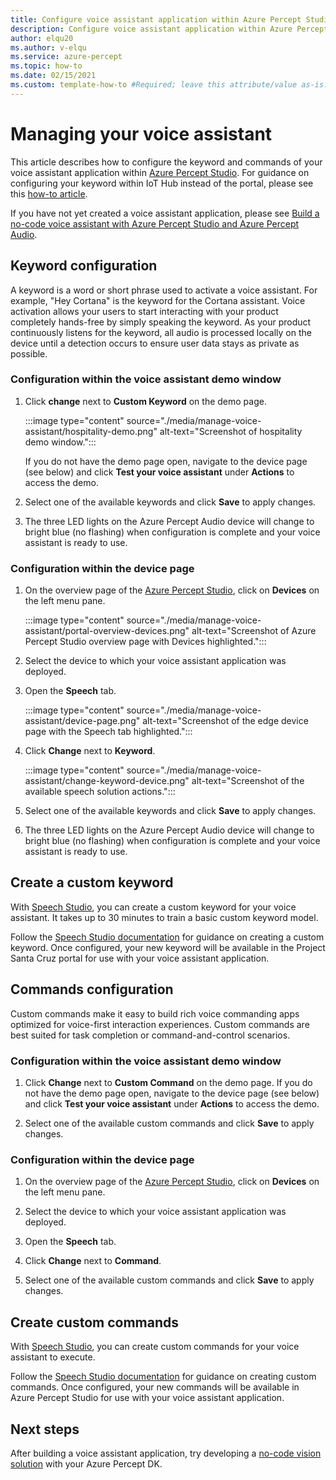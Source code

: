 ```yaml
---
title: Configure voice assistant application within Azure Percept Studio
description: Configure voice assistant application within Azure Percept Studio
author: elqu20
ms.author: v-elqu
ms.service: azure-percept
ms.topic: how-to
ms.date: 02/15/2021
ms.custom: template-how-to #Required; leave this attribute/value as-is.
---
```


# Managing your voice assistant

This article describes how to configure the keyword and commands of your voice assistant application within [Azure Percept Studio](https://go.microsoft.com/fwlink/?linkid=2135819). For guidance on configuring your keyword within IoT Hub instead of the portal, please see this [how-to article](./how-to-configure-voice-assistant.md).

If you have not yet created a voice assistant application, please see [Build a no-code voice assistant with Azure Percept Studio and Azure Percept Audio](./tutorial-no-code-speech.md).

## Keyword configuration

A keyword is a word or short phrase used to activate a voice assistant. For example, "Hey Cortana" is the keyword for the Cortana assistant. Voice activation allows your users to start interacting with your product completely hands-free by simply speaking the keyword. As your product continuously listens for the keyword, all audio is processed locally on the device until a detection occurs to ensure user data stays as private as possible.

### Configuration within the voice assistant demo window

1. Click **change** next to **Custom Keyword** on the demo page.

    :::image type="content" source="./media/manage-voice-assistant/hospitality-demo.png" alt-text="Screenshot of hospitality demo window.":::

    If you do not have the demo page open, navigate to the device page (see below) and click **Test your voice assistant** under **Actions** to access the demo.

1. Select one of the available keywords and click **Save** to apply changes.

1. The three LED lights on the Azure Percept Audio device will change to bright blue (no flashing) when configuration is complete and your voice assistant is ready to use.

### Configuration within the device page

1. On the overview page of the [Azure Percept Studio](https://go.microsoft.com/fwlink/?linkid=2135819), click on **Devices** on the left menu pane.

    :::image type="content" source="./media/manage-voice-assistant/portal-overview-devices.png" alt-text="Screenshot of Azure Percept Studio overview page with Devices highlighted.":::

1. Select the device to which your voice assistant application was deployed.

1. Open the **Speech** tab.

    :::image type="content" source="./media/manage-voice-assistant/device-page.png" alt-text="Screenshot of the edge device page with the Speech tab highlighted.":::

1. Click **Change** next to **Keyword**.

    :::image type="content" source="./media/manage-voice-assistant/change-keyword-device.png" alt-text="Screenshot of the available speech solution actions.":::

1. Select one of the available keywords and click **Save** to apply changes.

1. The three LED lights on the Azure Percept Audio device will change to bright blue (no flashing) when configuration is complete and your voice assistant is ready to use.

## Create a custom keyword

With [Speech Studio](https://speech.microsoft.com/), you can create a custom keyword for your voice assistant. It takes up to 30 minutes to train a basic custom keyword model.

Follow the [Speech Studio documentation](../cognitive-services/speech-service/custom-keyword-basics.md) for guidance on creating a custom keyword. Once configured, your new keyword will be available in the Project Santa Cruz portal for use with your voice assistant application.

## Commands configuration

Custom commands make it easy to build rich voice commanding apps optimized for voice-first interaction experiences. Custom commands are best suited for task completion or command-and-control scenarios.

### Configuration within the voice assistant demo window

1. Click **Change** next to **Custom Command** on the demo page. If you do not have the demo page open, navigate to the device page (see below) and click **Test your voice assistant** under **Actions** to access the demo.

1. Select one of the available custom commands and click **Save** to apply changes.

### Configuration within the device page

1. On the overview page of the [Azure Percept Studio](https://go.microsoft.com/fwlink/?linkid=2135819), click on **Devices** on the left menu pane.

1. Select the device to which your voice assistant application was deployed.

1. Open the **Speech** tab.

1. Click **Change** next to **Command**.

1. Select one of the available custom commands and click **Save** to apply changes.

## Create custom commands

With [Speech Studio](https://speech.microsoft.com/), you can create custom commands for your voice assistant to execute.

Follow the [Speech Studio documentation](../cognitive-services/speech-service/quickstart-custom-commands-application.md) for guidance on creating custom commands. Once configured, your new commands will be available in Azure Percept Studio for use with your voice assistant application.

## Next steps

After building a voice assistant application, try developing a [no-code vision solution](./tutorial-nocode-vision.md) with your Azure Percept DK.